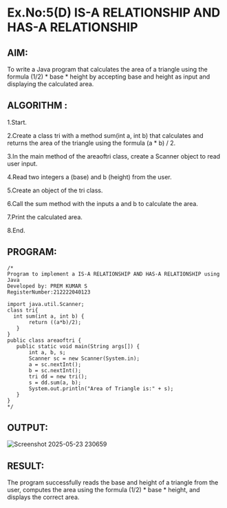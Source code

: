 # Ex.No:5(D) IS-A RELATIONSHIP AND HAS-A RELATIONSHIP
## AIM:
  To write a Java program that calculates the area of a triangle using the formula (1/2) * base * height by accepting base and height as input and displaying the calculated area.
 
## ALGORITHM :
1.Start.

2.Create a class tri with a method sum(int a, int b) that calculates and returns the area of the triangle using the formula (a * b) / 2.

3.In the main method of the areaoftri class, create a Scanner object to read user input.

4.Read two integers a (base) and b (height) from the user.

5.Create an object of the tri class.

6.Call the sum method with the inputs a and b to calculate the area.

7.Print the calculated area.

8.End.

## PROGRAM:
 ```
/*
Program to implement a IS-A RELATIONSHIP AND HAS-A RELATIONSHIP using Java
Developed by: PREM KUMAR S
RegisterNumber:212222040123

import java.util.Scanner;
class tri{
   int sum(int a, int b) {
        return ((a*b)/2);
    } 
}
public class areaoftri {
    public static void main(String args[]) {
        int a, b, s;
        Scanner sc = new Scanner(System.in);
        a = sc.nextInt();
        b = sc.nextInt();
        tri dd = new tri();
        s = dd.sum(a, b);
        System.out.println("Area of Triangle is:" + s);
    }
}
*/
```
## OUTPUT:
![Screenshot 2025-05-23 230659](https://github.com/user-attachments/assets/c81a4bd0-0e71-4e6a-a3d9-3a93100aed35)



## RESULT:
The program successfully reads the base and height of a triangle from the user, computes the area using the formula (1/2) * base * height, and displays the correct area.
